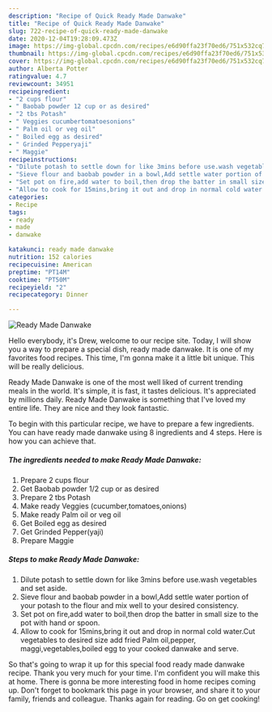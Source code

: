 ```yaml
---
description: "Recipe of Quick Ready Made Danwake"
title: "Recipe of Quick Ready Made Danwake"
slug: 722-recipe-of-quick-ready-made-danwake
date: 2020-12-04T19:28:09.473Z
image: https://img-global.cpcdn.com/recipes/e6d90ffa23f70ed6/751x532cq70/ready-made-danwake-recipe-main-photo.jpg
thumbnail: https://img-global.cpcdn.com/recipes/e6d90ffa23f70ed6/751x532cq70/ready-made-danwake-recipe-main-photo.jpg
cover: https://img-global.cpcdn.com/recipes/e6d90ffa23f70ed6/751x532cq70/ready-made-danwake-recipe-main-photo.jpg
author: Alberta Potter
ratingvalue: 4.7
reviewcount: 34951
recipeingredient:
- "2 cups flour"
- " Baobab powder 12 cup or as desired"
- "2 tbs Potash"
- " Veggies cucumbertomatoesonions"
- " Palm oil or veg oil"
- " Boiled egg as desired"
- " Grinded Pepperyaji"
- " Maggie"
recipeinstructions:
- "Dilute potash to settle down for like 3mins before use.wash vegetables and set aside."
- "Sieve flour and baobab powder in a bowl,Add settle water portion of your potash to the flour and mix well to your desired consistency."
- "Set pot on fire,add water to boil,then drop the batter in small size to the pot with hand or spoon."
- "Allow to cook for 15mins,bring it out and drop in normal cold water.Cut vegetables to desired size add fried Palm oil,pepper, maggi,vegetables,boiled egg to your cooked danwake and serve."
categories:
- Recipe
tags:
- ready
- made
- danwake

katakunci: ready made danwake 
nutrition: 152 calories
recipecuisine: American
preptime: "PT14M"
cooktime: "PT50M"
recipeyield: "2"
recipecategory: Dinner

---
```



![Ready Made Danwake](https://img-global.cpcdn.com/recipes/e6d90ffa23f70ed6/751x532cq70/ready-made-danwake-recipe-main-photo.jpg)

Hello everybody, it's Drew, welcome to our recipe site. Today, I will show you a way to prepare a special dish, ready made danwake. It is one of my favorites food recipes. This time, I'm gonna make it a little bit unique. This will be really delicious.

Ready Made Danwake is one of the most well liked of current trending meals in the world. It's simple, it is fast, it tastes delicious. It's appreciated by millions daily. Ready Made Danwake is something that I've loved my entire life. They are nice and they look fantastic.




To begin with this particular recipe, we have to prepare a few ingredients. You can have ready made danwake using 8 ingredients and 4 steps. Here is how you can achieve that.

<!--inarticleads1-->

##### The ingredients needed to make Ready Made Danwake:

1. Prepare 2 cups flour
1. Get  Baobab powder 1/2 cup or as desired
1. Prepare 2 tbs Potash
1. Make ready  Veggies (cucumber,tomatoes,onions)
1. Make ready  Palm oil or veg oil
1. Get  Boiled egg as desired
1. Get  Grinded Pepper(yaji)
1. Prepare  Maggie




<!--inarticleads2-->

##### Steps to make Ready Made Danwake:

1. Dilute potash to settle down for like 3mins before use.wash vegetables and set aside.
1. Sieve flour and baobab powder in a bowl,Add settle water portion of your potash to the flour and mix well to your desired consistency.
1. Set pot on fire,add water to boil,then drop the batter in small size to the pot with hand or spoon.
1. Allow to cook for 15mins,bring it out and drop in normal cold water.Cut vegetables to desired size add fried Palm oil,pepper, maggi,vegetables,boiled egg to your cooked danwake and serve.




So that's going to wrap it up for this special food ready made danwake recipe. Thank you very much for your time. I'm confident you will make this at home. There is gonna be more interesting food in home recipes coming up. Don't forget to bookmark this page in your browser, and share it to your family, friends and colleague. Thanks again for reading. Go on get cooking!
